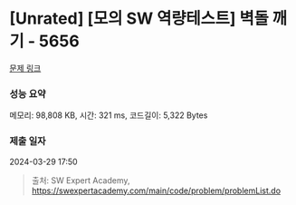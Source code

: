 # [Unrated] [모의 SW 역량테스트] 벽돌 깨기 - 5656 

[문제 링크](https://swexpertacademy.com/main/code/problem/problemDetail.do?contestProbId=AWXRQm6qfL0DFAUo) 

### 성능 요약

메모리: 98,808 KB, 시간: 321 ms, 코드길이: 5,322 Bytes

### 제출 일자

2024-03-29 17:50



> 출처: SW Expert Academy, https://swexpertacademy.com/main/code/problem/problemList.do